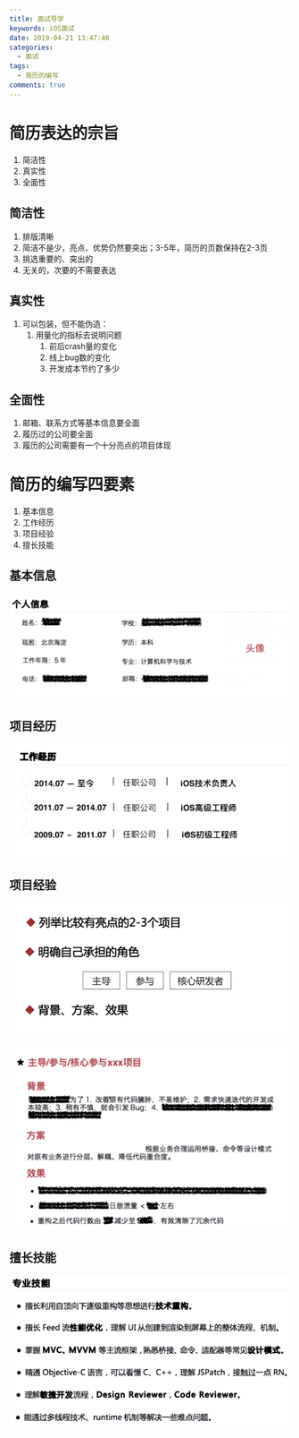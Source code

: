 ```yaml
---
title: 面试导学
keywords: iOS面试
date: 2019-04-21 13:47:40
categories: 
  - 面试
tags:
  - 简历的编写
comments: true
---
```


# 简历表达的宗旨

1. 简洁性
2. 真实性
3. 全面性

<!--more-->

## 简洁性

1. 排版清晰
2. 简洁不是少，亮点、优势仍然要突出；3-5年，简历的页数保持在2-3页
3. 挑选重要的、突出的
4. 无关的，次要的不需要表达

## 真实性

1. 可以包装，但不能伪造：
   1. 用量化的指标去说明问题
      1. 前后crash量的变化
      2. 线上bug数的变化
      3. 开发成本节约了多少

## 全面性

1. 邮箱、联系方式等基本信息要全面
2. 履历过的公司要全面
3. 履历的公司需要有一个十分亮点的项目体现

# 简历的编写四要素

1. 基本信息
2. 工作经历
3. 项目经验
4. 擅长技能

## 基本信息

![基本信息](https://raw.githubusercontent.com/HaviLee/Blog-Images/master/Tech/personInfo.png)

## 项目经历

![项目经历](https://raw.githubusercontent.com/HaviLee/Blog-Images/master/Tech/项目经历.png)

## 项目经验

![项目经验](https://raw.githubusercontent.com/HaviLee/Blog-Images/master/Tech/项目经验.png)

![demo](https://raw.githubusercontent.com/HaviLee/Blog-Images/master/Tech/项目经验demo.png)

## 擅长技能

![擅长技能](https://raw.githubusercontent.com/HaviLee/Blog-Images/master/Tech/擅长技能.png)

